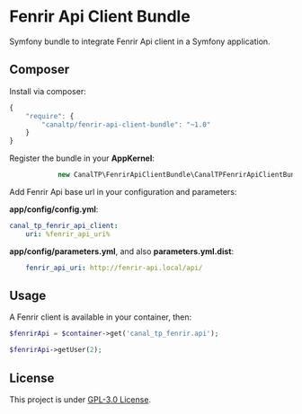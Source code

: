 Fenrir Api Client Bundle
========================

Symfony bundle to integrate Fenrir Api client in a Symfony application.


## Composer

Install via composer:

``` js
{
    "require": {
        "canaltp/fenrir-api-client-bundle": "~1.0"
    }
}
```

Register the bundle in your **AppKernel**:

``` php
            new CanalTP\FenrirApiClientBundle\CanalTPFenrirApiClientBundle(),
```

Add Fenrir Api base url in your configuration and parameters:

**app/config/config.yml**:

``` yml
canal_tp_fenrir_api_client:
    uri: %fenrir_api_uri%
```

**app/config/parameters.yml**, and also **parameters.yml.dist**:

``` yml
    fenrir_api_uri: http://fenrir-api.local/api/
```


## Usage

A Fenrir client is available in your container, then:

``` php
$fenrirApi = $container->get('canal_tp_fenrir.api');

$fenrirApi->getUser(2);
```


## License

This project is under [GPL-3.0 License](LICENSE).
